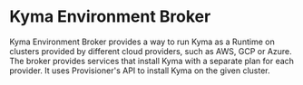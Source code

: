 # Kyma Environment Broker

Kyma Environment Broker provides a way to run Kyma as a Runtime on clusters provided by different cloud providers, such as AWS, GCP or Azure. The broker provides services that install Kyma with a separate plan for each provider. It uses Provisioner's API to install Kyma on the given cluster.
